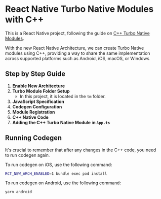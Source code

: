 # React Native Turbo Native Modules with C++

This is a React Native project, following the guide on [C++ Turbo Native Modules](https://reactnative.dev/docs/the-new-architecture/cxx-cxxturbomodules).

With the new React Native Architecture, we can create Turbo Native modules using C++, providing a way to share the same implementation across supported platforms such as Android, iOS, macOS, or Windows.

## Step by Step Guide

1. **Enable New Architecture**
2. **Turbo Module Folder Setup**
   - In this project, it is located in the `tm` folder.
3. **JavaScript Specification**
4. **Codegen Configuration**
5. **Module Registration**
6. **C++ Native Code**
7. **Adding the C++ Turbo Native Module in `App.ts`**

## Running Codegen

It's crucial to remember that after any changes in the C++ code, you need to run codegen again.

To run codegen on iOS, use the following command:

```sh
RCT_NEW_ARCH_ENABLED=1 bundle exec pod install
```

To run codegen on Android, use the following command:

```sh
yarn android
```
